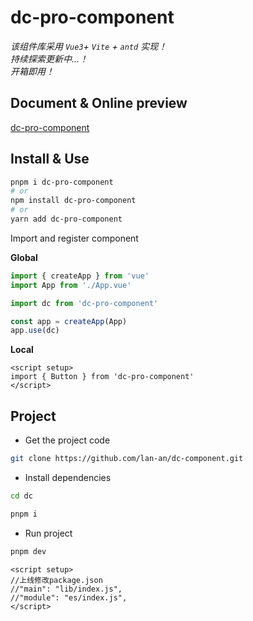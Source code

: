 <!--
 * @Date: 2023-10-17 15:20:53
 * @Auth: 463997479@qq.com
 * @LastEditors: 463997479@qq.com
 * @LastEditTime: 2023-10-20 17:19:32
 * @FilePath: \dc-component\README.md
-->

# dc-pro-component

_该组件库采用 `Vue3`+ `Vite` + `antd` 实现！_<br/>
_持续探索更新中...！_<br/>
_开箱即用！_

## Document & Online preview

[dc-pro-component](https://lan-an.github.io/dc-component/)

## Install & Use

```bash
pnpm i dc-pro-component
# or
npm install dc-pro-component
# or
yarn add dc-pro-component
```

Import and register component

**Global**

```ts
import { createApp } from 'vue'
import App from './App.vue'

import dc from 'dc-pro-component'

const app = createApp(App)
app.use(dc)
```

**Local**

```vue
<script setup>
import { Button } from 'dc-pro-component'
</script>
```

## Project

- Get the project code

```sh
git clone https://github.com/lan-an/dc-component.git
```

- Install dependencies

```sh
cd dc

pnpm i
```

- Run project

```sh
pnpm dev
```

<div>

```vue
<script setup>
//上线修改package.json
//"main": "lib/index.js",
//"module": "es/index.js",
</script>
```

</div>
